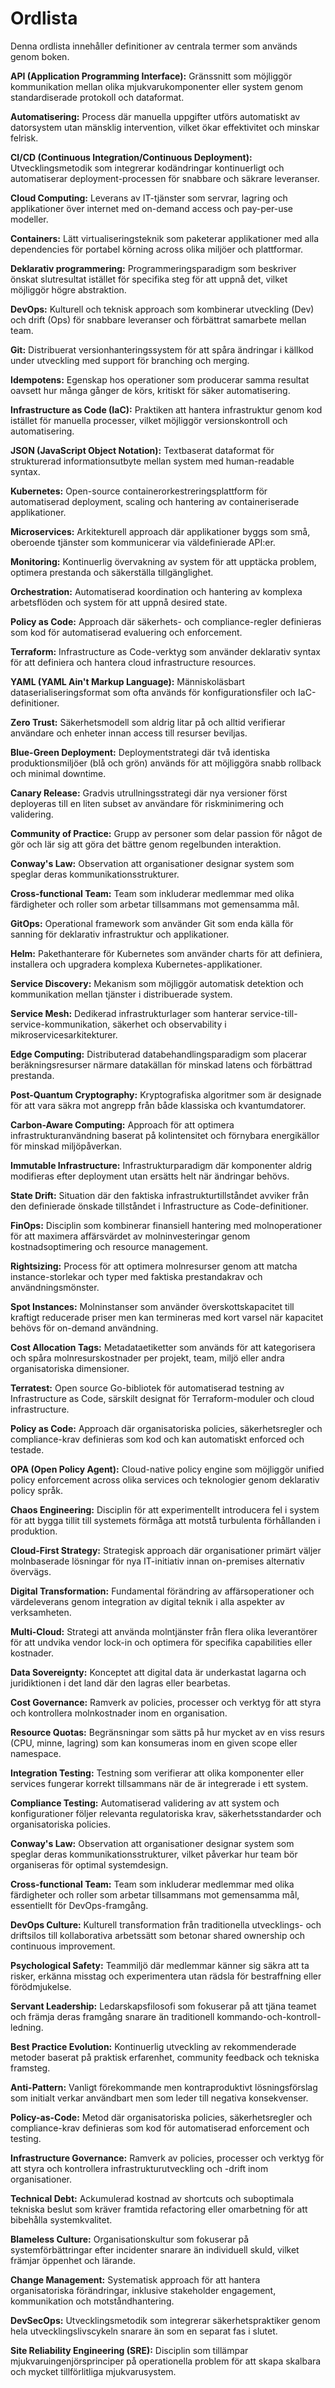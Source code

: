 # Ordlista

Denna ordlista innehåller definitioner av centrala termer som används genom boken.

**API (Application Programming Interface):** Gränssnitt som möjliggör kommunikation mellan olika mjukvarukomponenter eller system genom standardiserade protokoll och dataformat.

**Automatisering:** Process där manuella uppgifter utförs automatiskt av datorsystem utan mänsklig intervention, vilket ökar effektivitet och minskar felrisk.

**CI/CD (Continuous Integration/Continuous Deployment):** Utvecklingsmetodik som integrerar kodändringar kontinuerligt och automatiserar deployment-processen för snabbare och säkrare leveranser.

**Cloud Computing:** Leverans av IT-tjänster som servrar, lagring och applikationer över internet med on-demand access och pay-per-use modeller.

**Containers:** Lätt virtualiseringsteknik som paketerar applikationer med alla dependencies för portabel körning across olika miljöer och plattformar.

**Deklarativ programmering:** Programmeringsparadigm som beskriver önskat slutresultat istället för specifika steg för att uppnå det, vilket möjliggör högre abstraktion.

**DevOps:** Kulturell och teknisk approach som kombinerar utveckling (Dev) och drift (Ops) för snabbare leveranser och förbättrat samarbete mellan team.

**Git:** Distribuerat versionhanteringssystem för att spåra ändringar i källkod under utveckling med support för branching och merging.

**Idempotens:** Egenskap hos operationer som producerar samma resultat oavsett hur många gånger de körs, kritiskt för säker automatisering.

**Infrastructure as Code (IaC):** Praktiken att hantera infrastruktur genom kod istället för manuella processer, vilket möjliggör versionskontroll och automatisering.

**JSON (JavaScript Object Notation):** Textbaserat dataformat för strukturerad informationsutbyte mellan system med human-readable syntax.

**Kubernetes:** Open-source containerorkestreringsplattform för automatiserad deployment, scaling och hantering av containeriserade applikationer.

**Microservices:** Arkitekturell approach där applikationer byggs som små, oberoende tjänster som kommunicerar via väldefinierade API:er.

**Monitoring:** Kontinuerlig övervakning av system för att upptäcka problem, optimera prestanda och säkerställa tillgänglighet.

**Orchestration:** Automatiserad koordination och hantering av komplexa arbetsflöden och system för att uppnå desired state.

**Policy as Code:** Approach där säkerhets- och compliance-regler definieras som kod för automatiserad evaluering och enforcement.

**Terraform:** Infrastructure as Code-verktyg som använder deklarativ syntax för att definiera och hantera cloud infrastructure resources.

**YAML (YAML Ain't Markup Language):** Människoläsbart dataserialiseringsformat som ofta används för konfigurationsfiler och IaC-definitioner.

**Zero Trust:** Säkerhetsmodell som aldrig litar på och alltid verifierar användare och enheter innan access till resurser beviljas.

**Blue-Green Deployment:** Deploymentstrategi där två identiska produktionsmiljöer (blå och grön) används för att möjliggöra snabb rollback och minimal downtime.

**Canary Release:** Gradvis utrullningsstrategi där nya versioner först deployeras till en liten subset av användare för riskminimering och validering.

**Community of Practice:** Grupp av personer som delar passion för något de gör och lär sig att göra det bättre genom regelbunden interaktion.

**Conway's Law:** Observation att organisationer designar system som speglar deras kommunikationsstrukturer.

**Cross-functional Team:** Team som inkluderar medlemmar med olika färdigheter och roller som arbetar tillsammans mot gemensamma mål.

**GitOps:** Operational framework som använder Git som enda källa för sanning för deklarativ infrastruktur och applikationer.

**Helm:** Pakethanterare för Kubernetes som använder charts för att definiera, installera och upgradera komplexa Kubernetes-applikationer.

**Service Discovery:** Mekanism som möjliggör automatisk detektion och kommunikation mellan tjänster i distribuerade system.

**Service Mesh:** Dedikerad infrastrukturlager som hanterar service-till-service-kommunikation, säkerhet och observability i mikroservicesarkitekturer.

**Edge Computing:** Distributerad databehandlingsparadigm som placerar beräkningsresurser närmare datakällan för minskad latens och förbättrad prestanda.

**Post-Quantum Cryptography:** Kryptografiska algoritmer som är designade för att vara säkra mot angrepp från både klassiska och kvantumdatorer.

**Carbon-Aware Computing:** Approach för att optimera infrastrukturanvändning baserat på kolintensitet och förnybara energikällor för minskad miljöpåverkan.

**Immutable Infrastructure:** Infrastrukturparadigm där komponenter aldrig modifieras efter deployment utan ersätts helt när ändringar behövs.

**State Drift:** Situation där den faktiska infrastrukturtillståndet avviker från den definierade önskade tillståndet i Infrastructure as Code-definitioner.

**FinOps:** Disciplin som kombinerar finansiell hantering med molnoperationer för att maximera affärsvärdet av molninvesteringar genom kostnadsoptimering och resource management.

**Rightsizing:** Process för att optimera molnresurser genom att matcha instance-storlekar och typer med faktiska prestandakrav och användningsmönster.

**Spot Instances:** Molninstanser som använder överskottskapacitet till kraftigt reducerade priser men kan termineras med kort varsel när kapacitet behövs för on-demand användning.

**Cost Allocation Tags:** Metadataetiketter som används för att kategorisera och spåra molnresurskostnader per projekt, team, miljö eller andra organisatoriska dimensioner.

**Terratest:** Open source Go-bibliotek för automatiserad testning av Infrastructure as Code, särskilt designat för Terraform-moduler och cloud infrastructure.

**Policy as Code:** Approach där organisatoriska policies, säkerhetsregler och compliance-krav definieras som kod och kan automatiskt enforced och testade.

**OPA (Open Policy Agent):** Cloud-native policy engine som möjliggör unified policy enforcement across olika services och teknologier genom deklarativ policy språk.

**Chaos Engineering:** Disciplin för att experimentellt introducera fel i system för att bygga tillit till systemets förmåga att motstå turbulenta förhållanden i produktion.

**Cloud-First Strategy:** Strategisk approach där organisationer primärt väljer molnbaserade lösningar för nya IT-initiativ innan on-premises alternativ övervägs.

**Digital Transformation:** Fundamental förändring av affärsoperationer och värdeleverans genom integration av digital teknik i alla aspekter av verksamheten.

**Multi-Cloud:** Strategi att använda molntjänster från flera olika leverantörer för att undvika vendor lock-in och optimera för specifika capabilities eller kostnader.

**Data Sovereignty:** Konceptet att digital data är underkastat lagarna och juridiktionen i det land där den lagras eller bearbetas.

**Cost Governance:** Ramverk av policies, processer och verktyg för att styra och kontrollera molnkostnader inom en organisation.

**Resource Quotas:** Begränsningar som sätts på hur mycket av en viss resurs (CPU, minne, lagring) som kan konsumeras inom en given scope eller namespace.

**Integration Testing:** Testning som verifierar att olika komponenter eller services fungerar korrekt tillsammans när de är integrerade i ett system.

**Compliance Testing:** Automatiserad validering av att system och konfigurationer följer relevanta regulatoriska krav, säkerhetsstandarder och organisatoriska policies.

**Conway's Law:** Observation att organisationer designar system som speglar deras kommunikationsstrukturer, vilket påverkar hur team bör organiseras för optimal systemdesign.

**Cross-functional Team:** Team som inkluderar medlemmar med olika färdigheter och roller som arbetar tillsammans mot gemensamma mål, essentiellt för DevOps-framgång.

**DevOps Culture:** Kulturell transformation från traditionella utvecklings- och driftsilos till kollaborativa arbetssätt som betonar shared ownership och continuous improvement.

**Psychological Safety:** Teammiljö där medlemmar känner sig säkra att ta risker, erkänna misstag och experimentera utan rädsla för bestraffning eller förödmjukelse.

**Servant Leadership:** Ledarskapsfilosofi som fokuserar på att tjäna teamet och främja deras framgång snarare än traditionell kommando-och-kontroll-ledning.

**Best Practice Evolution:** Kontinuerlig utveckling av rekommenderade metoder baserat på praktisk erfarenhet, community feedback och tekniska framsteg.

**Anti-Pattern:** Vanligt förekommande men kontraproduktivt lösningsförslag som initialt verkar användbart men som leder till negativa konsekvenser.

**Policy-as-Code:** Metod där organisatoriska policies, säkerhetsregler och compliance-krav definieras som kod för automatiserad enforcement och testing.

**Infrastructure Governance:** Ramverk av policies, processer och verktyg för att styra och kontrollera infrastrukturutveckling och -drift inom organisationer.

**Technical Debt:** Ackumulerad kostnad av shortcuts och suboptimala tekniska beslut som kräver framtida refactoring eller omarbetning för att bibehålla systemkvalitet.

**Blameless Culture:** Organisationskultur som fokuserar på systemförbättringar efter incidenter snarare än individuell skuld, vilket främjar öppenhet och lärande.

**Change Management:** Systematisk approach för att hantera organisatoriska förändringar, inklusive stakeholder engagement, kommunikation och motståndhantering.

**DevSecOps:** Utvecklingsmetodik som integrerar säkerhetspraktiker genom hela utvecklingslivscykeln snarare än som en separat fas i slutet.

**Site Reliability Engineering (SRE):** Disciplin som tillämpar mjukvaruingenjörsprinciper på operationella problem för att skapa skalbara och mycket tillförlitliga mjukvarusystem.